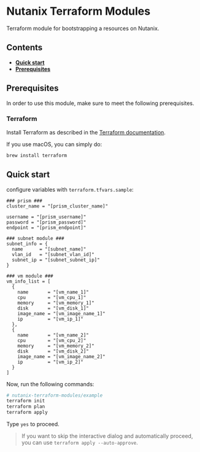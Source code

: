 # Nutanix Terraform Modules

Terraform module for bootstrapping a resources on Nutanix.

## Contents

- [**Quick start**](#quick-start)
- [**Prerequisites**](#prerequisites)

## Prerequisites

In order to use this module, make sure to meet the following prerequisites.

### Terraform

Install Terraform as described in
the [Terraform documentation](https://learn.hashicorp.com/tutorials/terraform/install-cli).

If you use macOS, you can simply do:

```bash
brew install terraform
```

## Quick start

configure variables with `terraform.tfvars.sample`:

```hcl
### prism ###
cluster_name = "[prism_cluster_name]"

username = "[prism_username]"
password = "[prism_password]"
endpoint = "[prism_endpoint]"

### subnet module ###
subnet_info = {
  name      = "[subnet_name]"
  vlan_id   = "[subnet_vlan_id]"
  subnet_ip = "[subnet_subnet_ip]"
}

### vm module ###
vm_info_list = [
  {
    name       = "[vm_name_1]"
    cpu        = "[vm_cpu_1]"
    memory     = "[vm_memory_1]"
    disk       = "[vm_disk_1]"
    image_name = "[vm_image_name_1]"
    ip         = "[vm_ip_1]"
  },
  {
    name       = "[vm_name_2]"
    cpu        = "[vm_cpu_2]"
    memory     = "[vm_memory_2]"
    disk       = "[vm_disk_2]"
    image_name = "[vm_image_name_2]"
    ip         = "[vm_ip_2]"
  }
]

```

Now, run the following commands:

```bash
# nutanix-terraform-modules/example
terraform init
terraform plan
terraform apply
```

Type `yes` to proceed.

> If you want to skip the interactive dialog and automatically proceed, you can use `terraform apply --auto-approve`.
